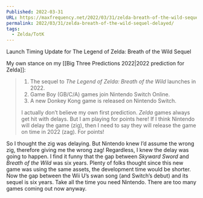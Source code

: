 ```yaml
---
Published: 2022-03-31
URL: https://maxfrequency.net/2022/03/31/zelda-breath-of-the-wild-sequel-delayed/
permalink: 2022/03/31/zelda-breath-of-the-wild-sequel-delayed/
tags:
  - Zelda/TotK
---
```

Launch Timing Update for The Legend of Zelda: Breath of the Wild Sequel

My own stance on my [[Big Three Predictions 2022|2022 prediction for Zelda]]:

> 1. The sequel to *The Legend of Zelda: Breath of the Wild* launches in 2022.
> 2. Game Boy (GB/C/A) games join Nintendo Switch Online.
> 3. A new Donkey Kong game is released on Nintendo Switch.
> 
> I actually don’t believe my own first prediction. *Zelda* games always get hit with delays. But I am playing for points here! If I think Nintendo will delay the game (zig), then I need to say they will release the game on time in 2022 (zag). For points!

So I thought the zig was delaying. But Nintendo knew I’d assume the wrong zig, therefore giving me the wrong zag! Regardless, I knew the delay was going to happen. I find it funny that the gap between *Skyward Sword* and *Breath of the Wild* was six years. Plenty of folks thought since this new game was using the same assets, the development time would be shorter. Now the gap between the Wii U’s swan song (and Switch’s debut) and its sequel is six years. Take all the time you need Nintendo. There are too many games coming out now anyway.